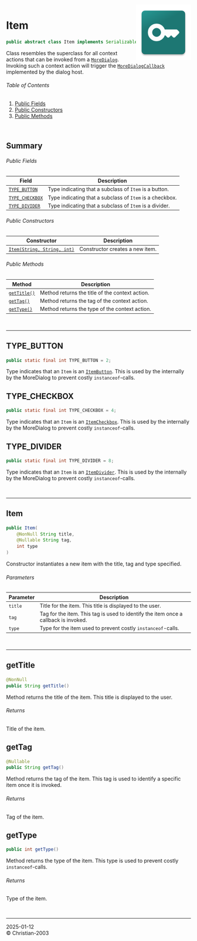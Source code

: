 <img src="../../img/icon.png" height="150" align="right"/>

# Item
```java
public abstract class Item implements Serializable
```
Class resembles the superclass for all context actions that can be invoked from a [`MoreDialog`](MoreDialog.md). Invoking such a context action will trigger the [`MoreDialogCallback`](MoreDialogCallback.md) implemented by the dialog host.

###### Table of Contents
1. [Public Fields](#public-fields)
2. [Public Constructors](#public-constructors)
3. [Public Methods](#public-methods)

<br/>

## Summary

###### Public Fields
Field | Description
--- | ---
[`TYPE_BUTTON`](#type_button) | Type indicating that a subclass of `Item` is a button.
[`TYPE_CHECKBOX`](#type_checkbox) | Type indicating that a subclass of `Item` is a checkbox.
[`TYPE_DIVIDER`](#type_divider) | Type indicating that a subclass of `Item` is a divider.

###### Public Constructors
Constructor | Description
--- | ---
[`Item(String, String, int)`](#item) | Constructor creates a new item.

###### Public Methods
Method | Description
--- | ---
[`getTitle()`](#gettitle) | Method returns the title of the context action.
[`getTag()`](#gettag) | Method returns the tag of the context action.
[`getType()`](#gettype) | Method returns the type of the context action.

<br/>

***

## TYPE_BUTTON
```java
public static final int TYPE_BUTTON = 2;
```
Type indicates that an `Item` is an [`ItemButton`](ItemButton.md). This is used by the internally by the MoreDialog to prevent costly `instanceof`-calls.

## TYPE_CHECKBOX
```java
public static final int TYPE_CHECKBOX = 4;
```
Type indicates that an `Item` is an [`ItemCheckbox`](ItemCheckbox.md). This is used by the internally by the MoreDialog to prevent costly `instanceof`-calls.

## TYPE_DIVIDER
```java
public static final int TYPE_DIVIDER = 8;
```
Type indicates that an `Item` is an [`ItemDivider`](ItemDivider.md). This is used by the internally by the MoreDialog to prevent costly `instanceof`-calls.

<br/>

***

## Item
```java
public Item(
    @NonNull String title,
    @Nullable String tag,
    int type
)
```
Constructor instantiates a new item with the title, tag and type specified.

###### Parameters
Parameter | Description
--- | ---
`title` | Title for the item. This title is displayed to the user.
`tag` | Tag for the item. This tag is used to identify the item once a callback is invoked.
`type` | Type for the item used to prevent costly `instanceof`-calls.

<br/>

***

## getTitle
```java
@NonNull
public String getTitle()
```
Method returns the title of the item. This title is displayed to the user.

###### Returns
Title of the item.

## getTag
```java
@Nullable
public String getTag()
```
Method returns the tag of the item. This tag is used to identify a specific item once it is invoked.

###### Returns
Tag of the item.

## getType
```java
public int getType()
```
Method returns the type of the item. This type is used to prevent costly `instanceof`-calls.

###### Returns
Type of the item.

<br/>

***

2025-01-12  
&copy; Christian-2003
